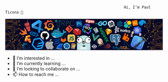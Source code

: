                                                          Hi, I’m Paul Ticona 👋
   ![alt text](https://raw.githubusercontent.com/KevinPatel04/KevinPatel04/master/header.png)

- 👀 I’m interested in ...
- 🌱 I’m currently learning ...
- 💞️ I’m looking to collaborate on ...
- 📫 How to reach me ...

<!---
paulticona/paulticona is a ✨ special ✨ repository because its `README.md` (this file) appears on your GitHub profile.
You can click the Preview link to take a look at your changes.
--->
